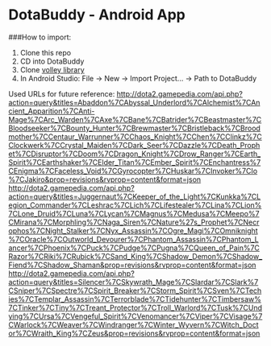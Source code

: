 # DotaBuddy - Android App

###How to import:

1. Clone this repo
2. CD into DotaBuddy
3. Clone [volley library](http://developer.android.com/training/volley/index.html)
4. In Android Studio: File -> New -> Import Project... -> Path to DotaBuddy


Used URLs for future reference:
http://dota2.gamepedia.com/api.php?action=query&titles=Abaddon%7CAbyssal_Underlord%7CAlchemist%7CAncient_Apparition%7CAnti-Mage%7CArc_Warden%7CAxe%7CBane%7CBatrider%7CBeastmaster%7CBloodseeker%7CBounty_Hunter%7CBrewmaster%7CBristleback%7CBroodmother%7CCentaur_Warrunner%7CChaos_Knight%7CChen%7CClinkz%7CClockwerk%7CCrystal_Maiden%7CDark_Seer%7CDazzle%7CDeath_Prophet%7CDisruptor%7CDoom%7CDragon_Knight%7CDrow_Ranger%7CEarth_Spirit%7CEarthshaker%7CElder_Titan%7CEmber_Spirit%7CEnchantress%7CEnigma%7CFaceless_Void%7CGyrocopter%7CHuskar%7CInvoker%7CIo%7CJakiro&prop=revisions&rvprop=content&format=json
http://dota2.gamepedia.com/api.php?action=query&titles=Juggernaut%7CKeeper_of_the_Light%7CKunkka%7CLegion_Commander%7CLeshrac%7CLich%7CLifestealer%7CLina%7CLion%7CLone_Druid%7CLuna%7CLycan%7CMagnus%7CMedusa%7CMeepo%7CMirana%7CMorphling%7CNaga_Siren%7CNature%27s_Prophet%7CNecrophos%7CNight_Stalker%7CNyx_Assassin%7COgre_Magi%7COmniknight%7COracle%7COutworld_Devourer%7CPhantom_Assassin%7CPhantom_Lancer%7CPhoenix%7CPuck%7CPudge%7CPugna%7CQueen_of_Pain%7CRazor%7CRiki%7CRubick%7CSand_King%7CShadow_Demon%7CShadow_Fiend%7CShadow_Shaman&prop=revisions&rvprop=content&format=json
http://dota2.gamepedia.com/api.php?action=query&titles=Silencer%7CSkywrath_Mage%7CSlardar%7CSlark%7CSniper%7CSpectre%7CSpirit_Breaker%7CStorm_Spirit%7CSven%7CTechies%7CTemplar_Assassin%7CTerrorblade%7CTidehunter%7CTimbersaw%7CTinker%7CTiny%7CTreant_Protector%7CTroll_Warlord%7CTusk%7CUndying%7CUrsa%7CVengeful_Spirit%7CVenomancer%7CViper%7CVisage%7CWarlock%7CWeaver%7CWindranger%7CWinter_Wyvern%7CWitch_Doctor%7CWraith_King%7CZeus&prop=revisions&rvprop=content&format=json